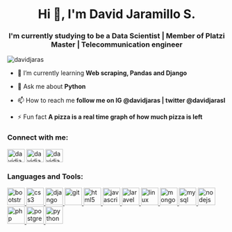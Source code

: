 <h1 align="center">Hi 👋, I'm David Jaramillo S.</h1>
<h3 align="center">I'm currently studying to be a Data Scientist | Member of Platzi Master | Telecommunication engineer</h3>

<p align="left"> <img src="https://komarev.com/ghpvc/?username=davidjaras&label=Profile%20views&color=0e75b6&style=flat" alt="davidjaras" /> </p>

- 🌱 I’m currently learning **Web scraping, Pandas and Django**

- 💬 Ask me about **Python**

- 📫 How to reach me **follow me on IG @davidjaras | twitter @davidjarasl**

- ⚡ Fun fact **A pizza is a real time graph of how much pizza is left**

<h3 align="left">Connect with me:</h3>
<p align="left">
<a href="https://twitter.com/davidjarasl" target="blank"><img align="center" src="https://cdn.jsdelivr.net/npm/simple-icons@3.0.1/icons/twitter.svg" alt="davidjarasl" height="30" width="40" /></a>
<a href="https://linkedin.com/in/davidjaras" target="blank"><img align="center" src="https://cdn.jsdelivr.net/npm/simple-icons@3.0.1/icons/linkedin.svg" alt="davidjaras" height="30" width="40" /></a>
<a href="https://instagram.com/davidjaras" target="blank"><img align="center" src="https://cdn.jsdelivr.net/npm/simple-icons@3.0.1/icons/instagram.svg" alt="davidjaras" height="30" width="40" /></a>
</p>

<h3 align="left">Languages and Tools:</h3>
<p align="left"> <a href="https://getbootstrap.com" target="_blank"> <img src="https://devicons.github.io/devicon/devicon.git/icons/bootstrap/bootstrap-plain.svg" alt="bootstrap" width="40" height="40"/> </a> <a href="https://www.w3schools.com/css/" target="_blank"> <img src="https://devicons.github.io/devicon/devicon.git/icons/css3/css3-original-wordmark.svg" alt="css3" width="40" height="40"/> </a> <a href="https://www.djangoproject.com/" target="_blank"> <img src="https://devicons.github.io/devicon/devicon.git/icons/django/django-original.svg" alt="django" width="40" height="40"/> </a> <a href="https://git-scm.com/" target="_blank"> <img src="https://www.vectorlogo.zone/logos/git-scm/git-scm-icon.svg" alt="git" width="40" height="40"/> </a> <a href="https://www.w3.org/html/" target="_blank"> <img src="https://devicons.github.io/devicon/devicon.git/icons/html5/html5-original-wordmark.svg" alt="html5" width="40" height="40"/> </a> <a href="https://developer.mozilla.org/en-US/docs/Web/JavaScript" target="_blank"> <img src="https://devicons.github.io/devicon/devicon.git/icons/javascript/javascript-original.svg" alt="javascript" width="40" height="40"/> </a> <a href="https://laravel.com/" target="_blank"> <img src="https://devicons.github.io/devicon/devicon.git/icons/laravel/laravel-plain-wordmark.svg" alt="laravel" width="40" height="40"/> </a> <a href="https://www.linux.org/" target="_blank"> <img src="https://devicons.github.io/devicon/devicon.git/icons/linux/linux-original.svg" alt="linux" width="40" height="40"/> </a> <a href="https://www.mongodb.com/" target="_blank"> <img src="https://devicons.github.io/devicon/devicon.git/icons/mongodb/mongodb-original-wordmark.svg" alt="mongodb" width="40" height="40"/> </a> <a href="https://www.mysql.com/" target="_blank"> <img src="https://devicons.github.io/devicon/devicon.git/icons/mysql/mysql-original-wordmark.svg" alt="mysql" width="40" height="40"/> </a> <a href="https://nodejs.org" target="_blank"> <img src="https://devicons.github.io/devicon/devicon.git/icons/nodejs/nodejs-original-wordmark.svg" alt="nodejs" width="40" height="40"/> </a> <a href="https://www.php.net" target="_blank"> <img src="https://devicons.github.io/devicon/devicon.git/icons/php/php-original.svg" alt="php" width="40" height="40"/> </a> <a href="https://www.postgresql.org" target="_blank"> <img src="https://devicons.github.io/devicon/devicon.git/icons/postgresql/postgresql-original-wordmark.svg" alt="postgresql" width="40" height="40"/> </a> <a href="https://www.python.org" target="_blank"> <img src="https://devicons.github.io/devicon/devicon.git/icons/python/python-original.svg" alt="python" width="40" height="40"/> </a> </p>
